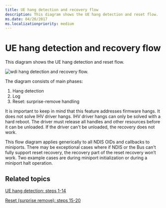 ```yaml
---
title: UE hang detection and recovery flow
description: This diagram shows the UE hang detection and reset flow.
ms.date: 04/20/2017
ms.localizationpriority: medium
---
```


# UE hang detection and recovery flow


This diagram shows the UE hang detection and reset flow.

![wdi hang detection and recovery flow.](images/wdi-hang-detection-recovery-flow.png)

The diagram consists of main phases:

1.  Hang detection
2.  Log
3.  Reset: surprise-remove handling

It is important to keep in mind that this feature addresses firmware hangs. It does not solve IHV driver hangs. IHV driver hangs can only be solved with a hard reboot. The driver must release all handles and other resources before it can be unloaded. If the driver can't be unloaded, the recovery does not work.

This flow diagram applies generically to all NDIS OIDs and callbacks to miniports. There may be exceptional cases where if NDIS or the Bus can't fully support reset recovery, the recovery part of the reset recovery won’t work. Two example cases are during miniport initialization or during a miniport halt operation.

## Related topics


[UE hang detection: steps 1-14](wdi-ue-hang-detection--step-1-to-step-14.md)

[Reset (surprise remove): steps 15-20](wdi-reset--surprise-remove---steps-15-20.md)

 

 






